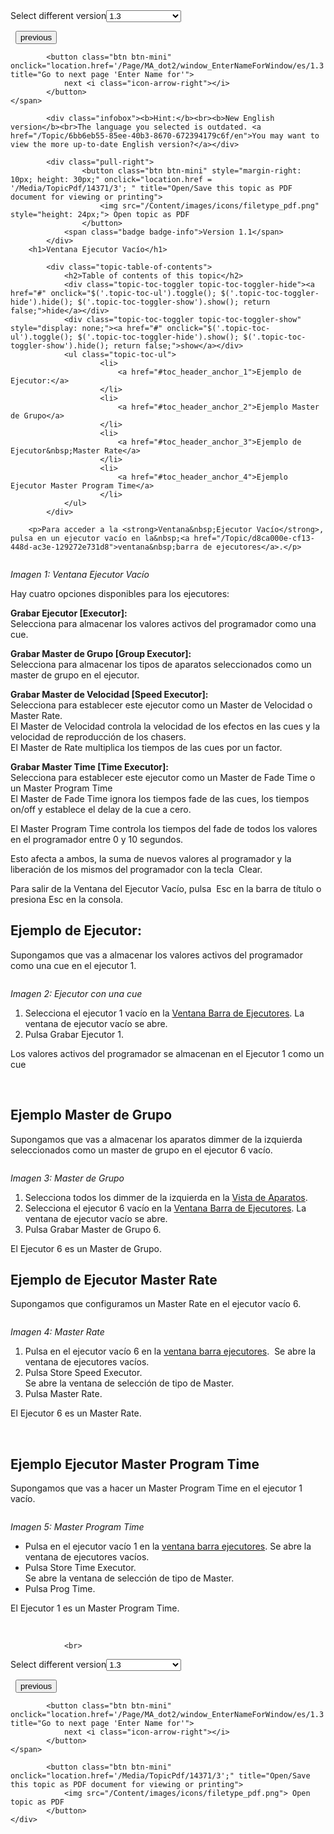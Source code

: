 
<div class="topic-navigation">

<div class="pull-right">
	<span class="pull-left">


<div class="pull-left">
<form action="/Topic/SetCurrentVersionNumber" class="form-inline" id="frmTagSelector" method="post">	<span class="form-mini">
		<div class="input-prepend"><span class="add-on">Select different version</span><select autocomplete="off" id="versionNumberId" name="versionNumberId" onchange="$(this).closest('#frmTagSelector').submit();" style="width: 120px;"><option value="">- latest -</option>
<option value="3">1.1</option>
<option value="7">1.2</option>
<option selected="selected" value="12">1.3</option>
<option value="16">1.5</option>
<option value="29">1.9</option>
</select></div>
		<input data-val="true" data-val-number="The field Int32 must be a number." data-val-required="The Int32 field is required." id="ProductId" name="ProductId" type="hidden" value="7">
		<input id="CurrentGuid" name="CurrentGuid" type="hidden" value="6bb6eb55-85ee-40b3-8670-672394179c6f">
	</span>
</form></div>&nbsp;	</span>
	<span class="pull-right" style="white-space: nowrap;">
			<button class="btn btn-mini" onclick="location.href='/Page/MA_dot2/viewitem_effect/es/1.3'; " title="Go to previous page 'Effects '">
				<i class="icon-arrow-left"></i> previous
			</button>

			<button class="btn btn-mini" onclick="location.href='/Page/MA_dot2/window_EnterNameForWindow/es/1.3';" title="Go to next page 'Enter Name for'">
				next <i class="icon-arrow-right"></i> 
			</button>
	</span>
</div>
<div class="clear-fix" style="margin-bottom: 10px"></div>
</div>

			<div class="infobox"><b>Hint:</b><br><b>New English version</b><br>The language you selected is outdated. <a href="/Topic/6bb6eb55-85ee-40b3-8670-672394179c6f/en">You may want to view the more up-to-date English version?</a></div>
		
			<div class="pull-right">
					<button class="btn btn-mini" style="margin-right: 10px; height: 30px;" onclick="location.href = '/Media/TopicPdf/14371/3'; " title="Open/Save this topic as PDF document for viewing or printing">
						<img src="/Content/images/icons/filetype_pdf.png" style="height: 24px;"> Open topic as PDF
					</button>
				<span class="badge badge-info">Version 1.1</span>
			</div>
		<h1>Ventana Ejecutor Vacío</h1>

			<div class="topic-table-of-contents">
				<h2>Table of contents of this topic</h2>
				<div class="topic-toc-toggler topic-toc-toggler-hide"><a href="#" onclick="$('.topic-toc-ul').toggle(); $('.topic-toc-toggler-hide').hide(); $('.topic-toc-toggler-show').show(); return false;">hide</a></div>
				<div class="topic-toc-toggler topic-toc-toggler-show" style="display: none;"><a href="#" onclick="$('.topic-toc-ul').toggle(); $('.topic-toc-toggler-hide').show(); $('.topic-toc-toggler-show').hide(); return false;">show</a></div>
				<ul class="topic-toc-ul">
						<li>
							<a href="#toc_header_anchor_1">Ejemplo de Ejecutor:</a>
						</li>
						<li>
							<a href="#toc_header_anchor_2">Ejemplo Master de Grupo</a>
						</li>
						<li>
							<a href="#toc_header_anchor_3">Ejemplo de Ejecutor&nbsp;Master Rate</a>
						</li>
						<li>
							<a href="#toc_header_anchor_4">Ejemplo Ejecutor Master Program Time</a>
						</li>
				</ul>
			</div>

		<p>Para acceder a la <strong>Ventana&nbsp;Ejecutor Vacío</strong>, pulsa en un ejecutor vacío en la&nbsp;<a href="/Topic/d8ca000e-cf13-448d-ac3e-129272e731d8">ventana&nbsp;barra de ejecutores</a>.</p>

<p><img alt="" src="/Media/Image/Dot2_ViewsandWindows_EmptyExecutor01_1-1-3.png"></p>

<p><em>Imagen 1: Ventana Ejecutor Vacío</em></p>

<p>Hay cuatro opciones disponibles para los ejecutores:</p>

<p><strong>Grabar Ejecutor [Executor]:</strong><br>
Selecciona para almacenar los valores activos del programador como una cue.</p>

<p><strong>Grabar Master de Grupo [Group Executor]</strong><strong>:</strong><br>
Selecciona para almacenar los tipos de aparatos seleccionados como un master de grupo en el ejecutor.</p>

<p><strong>Grabar Master de Velocidad [Speed Executor]:</strong><br>
Selecciona para establecer este ejecutor como un Master&nbsp;de Velocidad o Master Rate.<br>
El Master&nbsp;de Velocidad controla la velocidad de los efectos en las cues&nbsp;y la velocidad de reproducción de los chasers.&nbsp;<br>
El&nbsp;Master&nbsp;de Rate multiplica los tiempos de las cues por un factor.&nbsp;</p>

<p><strong>Grabar Master&nbsp;Time [Time Executor]:</strong><br>
Selecciona para establecer este ejecutor como un Master&nbsp;de Fade Time o un Master Program Time<br>
El Master de Fade Time ignora los tiempos fade de las cues, los tiempos on/off y establece el delay de la cue a cero.</p>

<p>El&nbsp;Master&nbsp;Program&nbsp;Time controla los tiempos del&nbsp;fade&nbsp;de todos los valores en el&nbsp;programador entre 0 y 10 segundos.</p>

<p>Esto afecta a ambos, la suma de nuevos valores al programador y la liberación de los mismos del programador con la tecla&nbsp;&nbsp;<span class="hardkey">Clear</span>.</p>

<p>Para salir de la Ventana del Ejecutor Vacío, pulsa&nbsp;&nbsp;<span class="softkey">Esc</span>&nbsp;en la barra de título o presiona&nbsp;<span class="hardkey">Esc</span>&nbsp;en la consola.</p>

<a name="toc_header_anchor_1" id="toc_header_anchor_1" class="topic-toc-item"></a><h2><strong>Ejemplo de Ejecutor:</strong></h2>

<p>Supongamos que vas a almacenar los valores activos del programador como una cue en el ejecutor 1.</p>

<p><img alt="" src="/Media/Image/Dot2_Commands_Store04_1-0.PNG"></p>

<p><em>Imagen 2: Ejecutor con una cue</em></p>

<ol>
	<li>Selecciona el ejecutor 1 vacío en la&nbsp;<a href="/Topic/d8ca000e-cf13-448d-ac3e-129272e731d8">Ventana Barra de Ejecutores</a>. La ventana de ejecutor vacío se abre.</li>
	<li>Pulsa&nbsp;<span class="softkey">Grabar Ejecutor 1</span>.</li>
</ol>

<p>Los valores activos del programador se almacenan en el Ejecutor 1 como un cue&nbsp;</p>

<p>&nbsp;</p>

<a name="toc_header_anchor_2" id="toc_header_anchor_2" class="topic-toc-item"></a><h2><strong>Ejemplo Master de Grupo</strong></h2>

<p>Supongamos que vas a almacenar los aparatos dimmer de la izquierda seleccionados como un master de grupo en el ejecutor 6 vacío.</p>

<p><img alt="" src="/Media/Image/Dot2_ViewsandWindows_EmptyExecutor03_1-0.PNG"></p>

<p><em>Imagen 3: Master&nbsp;de Grupo</em></p>

<ol>
	<li>Selecciona todos los dimmer de la izquierda en la&nbsp;<a href="/Topic/989f0b88-de3d-4818-8c0b-a69fa90b2106">Vista de Aparatos</a>.</li>
	<li>Selecciona el ejecutor 6 vacío en&nbsp;la <a href="/Topic/d8ca000e-cf13-448d-ac3e-129272e731d8">Ventana Barra de Ejecutores</a>. La ventana de ejecutor vacío se abre.</li>
	<li>Pulsa&nbsp;<span class="softkey">Grabar Master de Grupo 6</span>.</li>
</ol>

<p>El Ejecutor 6 es un Master de Grupo.</p>

<a name="toc_header_anchor_3" id="toc_header_anchor_3" class="topic-toc-item"></a><h2><strong>Ejemplo de Ejecutor&nbsp;Master Rate</strong></h2>

<p>Supongamos que configuramos&nbsp;un Master&nbsp;Rate en el ejecutor vacío 6.</p>

<p><img alt="" src="/Media/Image/Dot2_ViewsandWindows_EmptyExecutor04_1-1-3.png"></p>

<p><em>Imagen 4: Master Rate</em></p>

<ol>
	<li>Pulsa en el ejecutor vacío 6 en la&nbsp;<a href="/Topic/d8ca000e-cf13-448d-ac3e-129272e731d8">ventana barra ejecutores</a>.&nbsp; Se abre la ventana de ejecutores vacíos.</li>
	<li>Pulsa&nbsp;<span class="softkey">Store Speed Executor</span>.<br>
	Se abre la ventana de selección de tipo de Master.</li>
	<li>Pulsa&nbsp;<span class="softkey">Master Rate</span>.</li>
</ol>

<p>El Ejecutor 6 es un Master&nbsp;Rate.</p>

<p>&nbsp;</p>

<a name="toc_header_anchor_4" id="toc_header_anchor_4" class="topic-toc-item"></a><h2><strong>Ejemplo Ejecutor Master Program Time</strong></h2>

<p>Supongamos que vas a hacer un Master&nbsp;Program Time&nbsp;en el ejecutor 1 vacío.</p>

<p><img alt="" src="/Media/Image/Dot2_ViewsandWindows_EmptyExecutor02_1-0.PNG"></p>

<p><em>Imagen 5: Master Program Time</em></p>

<ul>
	<li>Pulsa en el ejecutor vacío 1 en la&nbsp;<a href="/Topic/d8ca000e-cf13-448d-ac3e-129272e731d8">ventana barra ejecutores</a>. Se abre la ventana de ejecutores&nbsp;vacíos.</li>
	<li>Pulsa&nbsp;<span class="softkey">Store Time&nbsp;Executor</span>.<br>
	Se abre la ventana de selección de tipo de Master.</li>
	<li>Pulsa&nbsp;<span class="softkey">Prog Time</span>.</li>
</ul>

<p>El Ejecutor 1 es un Master Program Time.</p>

<p>&nbsp;</p>


				<br>
<div class="topic-navigation">

<div class="pull-right">
	<span class="pull-left">


<div class="pull-left">
<form action="/Topic/SetCurrentVersionNumber" class="form-inline" id="frmTagSelector" method="post">	<span class="form-mini">
		<div class="input-prepend"><span class="add-on">Select different version</span><select autocomplete="off" id="versionNumberId" name="versionNumberId" onchange="$(this).closest('#frmTagSelector').submit();" style="width: 120px;"><option value="">- latest -</option>
<option value="3">1.1</option>
<option value="7">1.2</option>
<option selected="selected" value="12">1.3</option>
<option value="16">1.5</option>
<option value="29">1.9</option>
</select></div>
		<input data-val="true" data-val-number="The field Int32 must be a number." data-val-required="The Int32 field is required." id="ProductId" name="ProductId" type="hidden" value="7">
		<input id="CurrentGuid" name="CurrentGuid" type="hidden" value="6bb6eb55-85ee-40b3-8670-672394179c6f">
	</span>
</form></div>&nbsp;	</span>
	<span class="pull-right" style="white-space: nowrap;">
			<button class="btn btn-mini" onclick="location.href='/Page/MA_dot2/viewitem_effect/es/1.3'; " title="Go to previous page 'Effects '">
				<i class="icon-arrow-left"></i> previous
			</button>

			<button class="btn btn-mini" onclick="location.href='/Page/MA_dot2/window_EnterNameForWindow/es/1.3';" title="Go to next page 'Enter Name for'">
				next <i class="icon-arrow-right"></i> 
			</button>
	</span>
</div>
	<div class="clear-fix"></div>
	<div class="pull-right">
	
			<button class="btn btn-mini" onclick="location.href='/Media/TopicPdf/14371/3';" title="Open/Save this topic as PDF document for viewing or printing">
				<img src="/Content/images/icons/filetype_pdf.png"> Open topic as PDF
			</button>
	</div>
<div class="clear-fix" style="margin-bottom: 10px"></div>
</div>

	